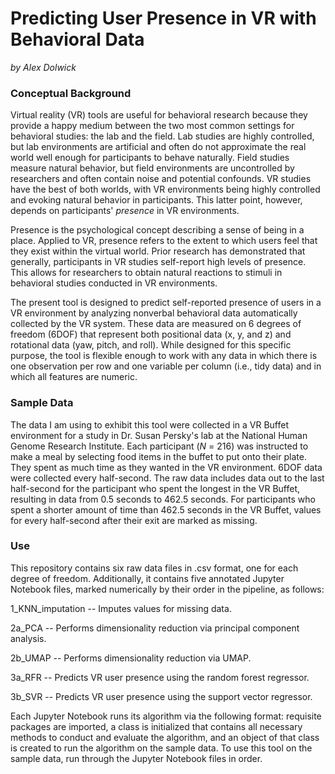 # Predicting User Presence in VR with Behavioral Data
_by Alex Dolwick_

### Conceptual Background

Virtual reality (VR) tools are useful for behavioral research because they provide a happy medium between the two most common settings for behavioral studies: the lab and the field. Lab studies are highly controlled, but lab environments are artificial and often do not approximate the real world well enough for participants to behave naturally. Field studies measure natural behavior, but field environments are uncontrolled by researchers and often contain noise and potential confounds. VR studies have the best of both worlds, with VR environments being highly controlled and evoking natural behavior in participants. This latter point, however, depends on participants' _presence_ in VR environments.

Presence is the psychological concept describing a sense of being in a place. Applied to VR, presence refers to the extent to which users feel that they exist within the virtual world. Prior research has demonstrated that generally, participants in VR studies self-report high levels of presence. This allows for researchers to obtain natural reactions to stimuli in behavioral studies conducted in VR environments.

The present tool is designed to predict self-reported presence of users in a VR environment by analyzing nonverbal behavioral data automatically collected by the VR system. These data are measured on 6 degrees of freedom (6DOF) that represent both positional data (x, y, and z) and rotational data (yaw, pitch, and roll). While designed for this specific purpose, the tool is flexible enough to work with any data in which there is one observation per row and one variable per column (i.e., tidy data) and in which all features are numeric.  

### Sample Data

The data I am using to exhibit this tool were collected in a VR Buffet environment for a study in Dr. Susan Persky's lab at the National Human Genome Research Institute. Each participant (_N_ = 216) was instructed to make a meal by selecting food items in the buffet to put onto their plate. They spent as much time as they wanted in the VR environment. 6DOF data were collected every half-second. The raw data includes data out to the last half-second for the participant who spent the longest in the VR Buffet, resulting in data from 0.5 seconds to 462.5 seconds. For participants who spent a shorter amount of time than 462.5 seconds in the VR Buffet, values for every half-second after their exit are marked as missing.

### Use

This repository contains six raw data files in .csv format, one for each degree of freedom. Additionally, it contains five annotated Jupyter Notebook files, marked numerically by their order in the pipeline, as follows:


1_KNN_imputation -- Imputes values for missing data.

2a_PCA -- Performs dimensionality reduction via principal component analysis.

2b_UMAP -- Performs dimensionality reduction via UMAP.

3a_RFR -- Predicts VR user presence using the random forest regressor.

3b_SVR -- Predicts VR user presence using the support vector regressor.


Each Jupyter Notebook runs its algorithm via the following format: requisite packages are imported, a class is initialized that contains all necessary methods to conduct and evaluate the algorithm, and an object of that class is created to run the algorithm on the sample data. To use this tool on the sample data, run through the Jupyter Notebook files in order.


